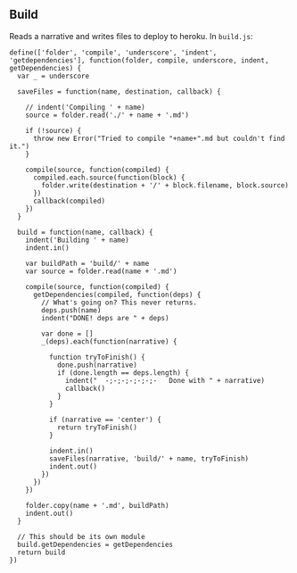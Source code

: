Build
-----

Reads a narrative and writes files to deploy to heroku. In `build.js`:

    define(['folder', 'compile', 'underscore', 'indent', 'getdependencies'], function(folder, compile, underscore, indent, getDependencies) {
      var _ = underscore

      saveFiles = function(name, destination, callback) {

        // indent('Compiling ' + name)
        source = folder.read('./' + name + '.md')

        if (!source) {
          throw new Error("Tried to compile "+name+".md but couldn't find it.")
        }

        compile(source, function(compiled) {
          compiled.each.source(function(block) {
            folder.write(destination + '/' + block.filename, block.source)
          })
          callback(compiled)
        })
      }

      build = function(name, callback) {
        indent('Building ' + name)
        indent.in()

        var buildPath = 'build/' + name
        var source = folder.read(name + '.md')

        compile(source, function(compiled) {
          getDependencies(compiled, function(deps) {
            // What's going on? This never returns.
            deps.push(name)
            indent("DONE! deps are " + deps)

            var done = []
            _(deps).each(function(narrative) {

              function tryToFinish() {
                done.push(narrative)
                if (done.length == deps.length) {
                  indent("  -;-;-;-;-;-;-   Done with " + narrative)
                  callback()
                }
              }

              if (narrative == 'center') { 
                return tryToFinish()
              }

              indent.in()
              saveFiles(narrative, 'build/' + name, tryToFinish)
              indent.out()
            })
          })
        })
        
        folder.copy(name + '.md', buildPath)
        indent.out()
      }

      // This should be its own module
      build.getDependencies = getDependencies
      return build
    })
